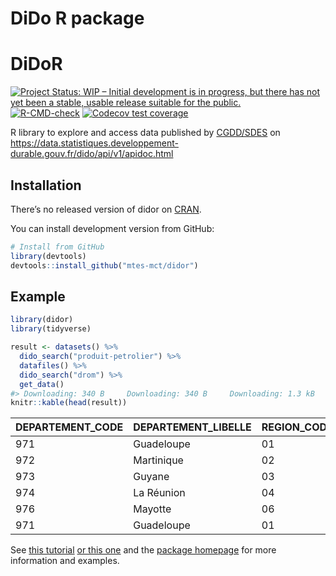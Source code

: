 DiDo R package
================

<!-- README.md is generated from README.Rmd. Please edit that file -->

# DiDoR

<!-- badges: start -->

[<img src="https://www.repostatus.org/badges/latest/wip.svg"
target="_blank"
alt="Project Status: WIP – Initial development is in progress, but there has not yet been a stable, usable release suitable for the public." />](https://www.repostatus.org/#wip)
[![R-CMD-check](https://github.com/MTES-MCT/didor/workflows/R-CMD-check/badge.svg)](https://github.com/MTES-MCT/didor/actions/workflows/check-release.yaml)
[![Codecov test
coverage](https://codecov.io/gh/nbc/didor/branch/main/graph/badge.svg)](https://codecov.io/gh/nbc/didor?branch=main)
<!-- badges: end -->

R library to explore and access data published by
[CGDD/SDES](https://www.statistiques.developpement-durable.gouv.fr/) on
<https://data.statistiques.developpement-durable.gouv.fr/dido/api/v1/apidoc.html>

## Installation

There’s no released version of didor on
[CRAN](https://CRAN.R-project.org).

You can install development version from GitHub:

``` r
# Install from GitHub
library(devtools)
devtools::install_github("mtes-mct/didor")
```

## Example

``` r
library(didor)
library(tidyverse)

result <- datasets() %>%
  dido_search("produit-petrolier") %>%
  datafiles() %>%
  dido_search("drom") %>%
  get_data()
#> Downloading: 340 B     Downloading: 340 B     Downloading: 1.3 kB     Downloading: 1.3 kB     Downloading: 1.3 kB     Downloading: 1.3 kB     Downloading: 1.3 kB     Downloading: 1.3 kB
knitr::kable(head(result))
```

| DEPARTEMENT_CODE | DEPARTEMENT_LIBELLE | REGION_CODE | REGION_LIBELLE | ANNEE | ESSENCE_M3 | GAZOLE_M3 | FIOUL_M3 | GPL_M3 | CARBUREACTEUR_M3 |
|:-----------------|:--------------------|:------------|:---------------|:------|:-----------|:----------|:---------|:-------|:-----------------|
| 971              | Guadeloupe          | 01          | Guadeloupe     | 2021  | 118664     | 190809    | 246583   | 20837  | 107177           |
| 972              | Martinique          | 02          | Martinique     | 2021  | 125134     | 171964    | 377837   | 17536  | 88983            |
| 973              | Guyane              | 03          | Guyane         | 2021  | 39528      | 106097    | 78464    | 8826   | 35147            |
| 974              | La Réunion          | 04          | La Réunion     | 2021  | 151834     | 494126    | 266309   | 38040  | 192811           |
| 976              | Mayotte             | 06          | Mayotte        | 2021  | 22575      | 133408    | 0        | 11427  | 7061             |
| 971              | Guadeloupe          | 01          | Guadeloupe     | 2020  | 112378     | 187242    | 273707   | 21455  | 96587            |

See [this
tutorial](https://mtes-mct.github.io/didor/articles/premiers_pas.html)
[or this
one](https://mtes-mct.github.io/didor/articles/tutoriel_didor.html) and
the [package homepage](https://mtes-mct.github.io/didor/) for more
information and examples.
